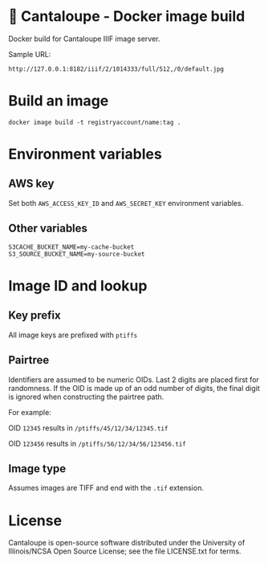 
# 🍈 Cantaloupe - Docker image build

Docker build for Cantaloupe IIIF image server.

Sample URL:

`http://127.0.0.1:8182/iiif/2/1014333/full/512,/0/default.jpg`

# Build an image

```
docker image build -t registryaccount/name:tag .
```

# Environment variables

## AWS key

Set both `AWS_ACCESS_KEY_ID` and `AWS_SECRET_KEY` environment variables.

## Other variables

```
S3CACHE_BUCKET_NAME=my-cache-bucket
S3_SOURCE_BUCKET_NAME=my-source-bucket
```

# Image ID and lookup

## Key prefix

All image keys are prefixed with `ptiffs`

## Pairtree

Identifiers are assumed to be numeric OIDs.  Last 2 digits are placed first for randomness.  If the OID is made up of an odd number of digits, the final digit is ignored when constructing the pairtree path.  

For example:

OID `12345` results in `/ptiffs/45/12/34/12345.tif`

OID `123456` results in `/ptiffs/56/12/34/56/123456.tif`

## Image type

Assumes images are TIFF and end with the `.tif` extension.

# License

Cantaloupe is open-source software distributed under the University of
Illinois/NCSA Open Source License; see the file LICENSE.txt for terms.
